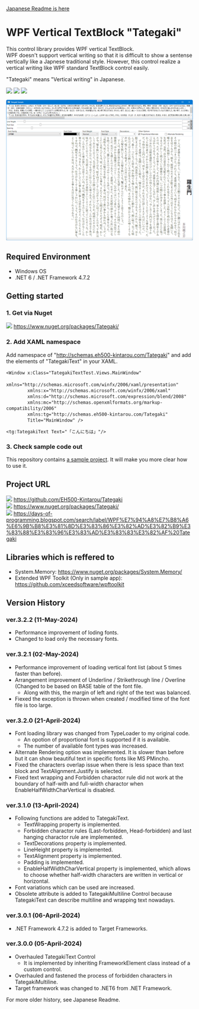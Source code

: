 [Japanese Readme is here](https://github.com/EH500-Kintarou/Tategaki/blob/master/README.md)

# WPF Vertical TextBlock "Tategaki"

This control library provides WPF vertical TextBlock.  
WPF doesn't support vertical writing so that it is difficult to show a sentense vertically like a Japnese traditional style. However, this control realize a vertical writing like WPF standard TextBlock control easily.

"Tategaki" means "Vertical writing" in Japanese.

![](https://img.shields.io/badge/Nuget-3.2.2-blue?logo=nuget&style=plastic)
![](https://img.shields.io/badge/.NET_Framework-4.7.2-orange?logo=.net&style=plastic)
![](https://img.shields.io/badge/.NET-6-orange?logo=.net&style=plastic)

![Screenshot of Tategaki](https://raw.githubusercontent.com/EH500-Kintarou/Tategaki/master/Images/SampleScreenshot.png)

## Required Environment

- Windows OS
- .NET 6 / .NET Framework 4.7.2

## Getting started
### 1. Get via Nuget
![](https://img.shields.io/badge/Nuget-3.2.2-blue?logo=nuget&style=plastic) https://www.nuget.org/packages/Tategaki/

### 2. Add XAML namespace
Add namespace of "http://schemas.eh500-kintarou.com/Tategaki" and add the elements of "TategakiText" in your XAML.
```xaml
<Window x:Class="TategakiTextTest.Views.MainWindow"
        xmlns="http://schemas.microsoft.com/winfx/2006/xaml/presentation"
        xmlns:x="http://schemas.microsoft.com/winfx/2006/xaml"
        xmlns:d="http://schemas.microsoft.com/expression/blend/2008"
        xmlns:mc="http://schemas.openxmlformats.org/markup-compatibility/2006"
        xmlns:tg="http://schemas.eh500-kintarou.com/Tategaki"
        Title="MainWindow" />
```
```xaml
<tg:TategakiText Text="「こんにちは」"/>
```

### 3. Check sample code out
This repository contains [a sample project](https://github.com/EH500-Kintarou/Tategaki/tree/master/TategakiSample). It will make you more clear how to use it.

## Project URL
![](https://img.shields.io/badge/Github-3.2.2-green?logo=github&style=plastic) https://github.com/EH500-Kintarou/Tategaki  
![](https://img.shields.io/badge/Nuget-3.2.2-blue?logo=nuget&style=plastic) https://www.nuget.org/packages/Tategaki/  
![](https://img.shields.io/badge/Blogger-3.2.2-orange?logo=blogger&style=plastic) https://days-of-programming.blogspot.com/search/label/WPF%E7%94%A8%E7%B8%A6%E6%9B%B8%E3%81%8D%E3%83%86%E3%82%AD%E3%82%B9%E3%83%88%E3%83%96%E3%83%AD%E3%83%83%E3%82%AF%20Tategaki

## Libraries which is reffered to
- System.Memory: https://www.nuget.org/packages/System.Memory/
- Extended WPF Toolkit (Only in sample app): https://github.com/xceedsoftware/wpftoolkit

## Version History
### ver.3.2.2 (11-May-2024)
- Performance improvement of loding fonts.
- Changed to load only the necessary fonts.

### ver.3.2.1 (02-May-2024)
- Performance improvement of loading vertical font list (about 5 times faster than before).
- Arrangement improvement of Underline / Strikethrough line / Overline (Changed to be based on BASE table of the font file.
  - Along with this, the margin of left and right of the text was balanced.
- Fiexed the exception is thrown when created / modified time of the font file is too large.

### ver.3.2.0 (21-April-2024)
- Font loading library was changed from TypeLoader to my original code.
  - An opotion of proportional font is supported if it is available.
  - The number of available font types was increased.
- Alternate Rendering option was implemented. It is slower than before but it can show beautiful text in specific fonts like MS PMincho.
- Fixed the characters overlap issue when there is less space than text block and TextAlignment.Justify is selected.
- Fixed text wrapping and Forbidden charactor rule did not work at the boundary of half-with and full-width charactor when EnableHalfWidthCharVertical is disabled.

### ver.3.1.0 (13-April-2024)
- Following functions are added to TategakiText.
  - TextWrapping property is implemented.
  - Forbidden charactor rules (Last-forbidden, Head-forbidden) and last hanging charactor rule are implemented.
  - TextDecorations property is implemented.
  - LineHeight property is implemented.
  - TextAlignment property is implemented.
  - Padding is implemented.
  - EnableHalfWidthCharVertical property is implemented, which allows to choose whether half-width characters are written in vertical or horizontal.
- Font variations which can be used are increased.
- Obsolete attribute is added to TategakiMultiline Control because TategakiText can describe multiline and wrapping text nowadays.

### ver.3.0.1 (06-April-2024)
- .NET Framework 4.7.2 is added to Target Frameworks.

### ver.3.0.0 (05-April-2024)
- Overhauled TategakiText Control
  - It is implemented by inheriting FrameworkElement class instead of a custom control.
- Overhauled and fastened the process of forbidden characters in TategakiMultiline.
- Target framework was changed to .NET6 from .NET Framework.

For more older history, see Japanese Readme.
